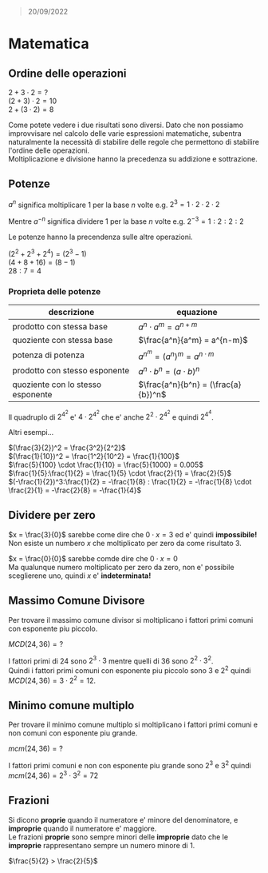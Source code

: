 > 20/09/2022

# Matematica  

## Ordine delle operazioni

$2 + 3 \cdot 2 =  \mathord{?}$  
$(2 + 3) \cdot 2 = 10$  
$2 + (3 \cdot 2) = 8$  

Come potete vedere i due risultati sono diversi. Dato che non possiamo improvvisare nel calcolo delle varie espressioni matematiche, subentra
naturalmente la necessità di stabilire delle regole che permettono di stabilire l'ordine delle operazioni.  
Moltiplicazione e divisione hanno la precedenza su addizione e sottrazione.

## Potenze  

$a^n$ significa moltiplicare $1$ per la base $n$ volte e.g. $2^3 = 1 \cdot 2 \cdot 2 \cdot 2$

Mentre $a^{-n}$ significa dividere $1$ per la base $n$ volte e.g. $2^{-3} = 1 : 2 : 2 : 2$

Le potenze hanno la precendenza sulle altre operazioni.

$(2^2+2^3+2^4) = (2^3-1)$  
$(4+8+16) = (8-1)$  
$28:7 = 4$  

### Proprieta delle potenze

 |descrizione|equazione|
 |--|--|
 |prodotto con stessa base|$a^n \cdot a^m = a^{n+m}$|
 |quoziente con stessa base|$\frac{a^n}{a^m} = a^{n-m}$|
 |potenza di potenza|$a^{n^m} = (a^n)^m = a^{n \cdot m}$|
 |prodotto con stesso esponente|$a^n \cdot b^n = (a \cdot b)^n$|
 |quoziente con lo stesso esponente|$\frac{a^n}{b^n} = (\frac{a}{b})^n$|
 
 
Il quadruplo di $2^{4^2}$ e' $4 \cdot 2^{4^2}$ che e' anche $2^2 \cdot 2^{4^2}$ e quindi $2^{4^4}$.  

Altri esempi...  

$(\frac{3}{2})^2 = \frac{3^2}{2^2}$   
$(\frac{1}{10})^2 = \frac{1^2}{10^2} = \frac{1}{100}$  
$\frac{5}{100} \cdot \frac{1}{10} = \frac{5}{1000} = 0.005$  
$\frac{1}{5}:\frac{1}{2} = \frac{1}{5} \cdot \frac{2}{1} = \frac{2}{5}$  
$(-\frac{1}{2})^3:\frac{1}{2} = -\frac{1}{8} : \frac{1}{2} = -\frac{1}{8} \cdot \frac{2}{1} = -\frac{2}{8} = -\frac{1}{4}$

 
## Dividere per zero
 
$x = \frac{3}{0}$ sarebbe come dire che $0 \cdot x = 3$ ed e' quindi **impossibile!**  
Non esiste un numbero $x$ che moltiplicato per zero da come risultato $3$.

$x = \frac{0}{0}$ sarebbe comde dire che $0 \cdot x = 0$  
Ma qualunque numero moltiplicato per zero da zero, non e' possibile sceglierene uno, quindi $x$ e' **indeterminata!**


## Massimo Comune Divisore

Per trovare il massimo comune divisor si moltiplicano i fattori primi comuni con esponente piu piccolo.  

$MCD(24, 36) = \mathord{?}$

I fattori primi di $24$ sono $2^3 \cdot 3$ mentre quelli di $36$ sono $2^2 \cdot 3^2$.  
Quindi i fattori primi comuni con esponente piu piccolo sono $3$ e $2^2$ quindi $MCD(24, 36) = 3 \cdot 2^2 = 12$.  

## Minimo comune multiplo  

Per trovare il minimo comune multiplo si moltiplicano i fattori primi comuni e non comuni con esponente piu grande.

$mcm(24, 36) = \mathord{?}$

I fattori primi comuni e non con esponente piu grande sono $2^3$ e $3^2$ quindi $mcm(24, 36) = 2^3 \cdot 3^2 = 72$


## Frazioni

Si dicono **proprie** quando il numeratore e' minore del denominatore, e **improprie** quando il numeratore e' maggiore.  
Le frazioni **proprie** sono sempre minori delle **improprie** dato che le **improprie** rappresentano sempre un numero minore di $1$.  

$\frac{5}{2} > \frac{2}{5}$  
